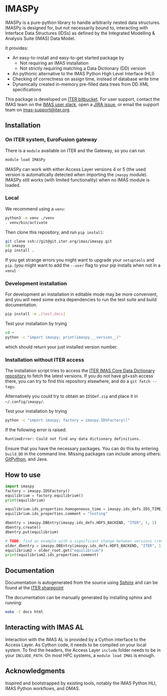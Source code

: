 # IMASPy

IMASPy is a pure-python library to handle arbitrarily nested data structures.
IMASPy is designed for, but not necessarily bound to, interacting with
Interface Data Structures (IDSs) as defined by the
Integrated Modelling & Analysis Suite (IMAS) Data Model.

It provides:

* An easy-to-install and easy-to-get started package by
  * Not requiring an IMAS installation
  * Not strictly requiring matching a Data Dictionary (DD) version
* An pythonic alternative to the IMAS Python High Level Interface (HLI)
* Checking of correctness on assign time, instead of database write time
* Dynamically created in-memory pre-filled data trees from DD XML specifications

This package is developed on [ITER bitbucket](https://git.iter.org/projects/IMAS/repos/imaspy).
For user support, contact the IMAS team on the [IMAS user slack](https://imasusers.slack.com),
open a [JIRA issue](https://jira.iter.org/projects/IMAS), or email the
support team on <imas-support@iter.org>.

## Installation

### On ITER system, EuroFusion gateway

There is a `module` available on ITER and the Gateway, so you can run

```bash
module load IMASPy
```

IMASPy can work with either Access Layer versions 4 or 5 (the used version is
automatically detected when importing the `imaspy` module). IMASPy still works (with
limited functionality) when no IMAS module is loaded.

### Local

We recommend using a `venv`:

```bash
python3 -m venv ./venv
. venv/bin/activate
```

Then clone this repository, and run `pip install`:

```bash
git clone ssh://git@git.iter.org/imas/imaspy.git
cd imaspy
pip install .
```

If you get strange errors you might want to upgrade your `setuptools` and `pip`.
(you might want to add the `--user` flag to your pip installs when not in a `venv`)

### Development installation

For development an installation in editable mode may be more convenient, and
you will need some extra dependencies to run the test suite and build
documentation.

```bash
pip install -e .[test,docs]
```

Test your installation by trying

```bash
cd ~
python -c "import imaspy; print(imaspy.__version__)"
```

which should return your just installed version number.

### Installation without ITER access

The installation script tries to access the [ITER IMAS Core Data Dictionary repository](https://git.iter.org/projects/IMAS/repos/data-dictionary/browse)
to fetch the latest versions. If you do not have git+ssh access there, you can
try to find this repository elsewhere, and do a `git fetch --tags`.

Alternatively you could try to obtain an `IDSDef.zip` and place it in `~/.config/imaspy/`.

Test your installation by trying

```bash
python -c "import imaspy; factory = imaspy.IDSFactory()"
```
If the following error is raised:
```bash
RuntimeError: Could not find any data dictionary definitions. 
```
Ensure that you have the necessary packages. You can do this by entering `build_DD` in the command line. Missing packages can include among others: [GitPython](https://github.com/gitpython-developers/GitPython), and Java.

## How to use

```python
import imaspy
factory = imaspy.IDSFactory()
equilibrium = factory.equilibrium()
print(equilibrium)

equilibrium.ids_properties.homogeneous_time = imaspy.ids_defs.IDS_TIME_MODE_HETEROGENEOUS
equilibrium.ids_properties.comment = "testing"

dbentry = imaspy.DBEntry(imaspy.ids_defs.HDF5_BACKEND, "ITER", 1, 1)
dbentry.create()
dbentry.put(equilibrium)

# TODO: find an example with a significant change between versions (rename?)
older_dbentry = imaspy.DBEntry(imaspy.ids_defs.HDF5_BACKEND, "ITER", 1, 1, version="3.35.0")
equilibrium2 = older_root.get("equilibrium")
print(equilibrium2.ids_properties.comment)
```

## Documentation

Documentation is autogenerated from the source using [Sphinx](http://sphinx-doc.org/)
and can be found at the [ITER sharepoint](https://sharepoint.iter.org/departments/POP/CM/IMDesign/Code%20Documentation/IMASPy-doc/index.html)

The documentation can be manually generated by installing sphinx and running:

```bash
make -C docs html
```

## Interacting with IMAS AL

Interaction with the IMAS AL is provided by a Cython interface to the Access Layer.
As Cython code, it needs to be compiled on your local system.
To find the headers, the Access Layer `include` folder needs to be in your `INCLUDE_PATH`. On most HPC systems, a `module load IMAS` is enough.

## Acknowledgments

Inspired and bootstrapped by existing tools, notably the IMAS Python HLI,
IMAS Python workflows, and OMAS.
